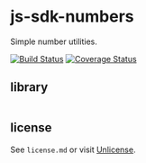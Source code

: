 # js-sdk-numbers

Simple number utilities.

[![Build Status](https://travis-ci.org/js-sdk/js-sdk-numbers.svg?branch=master)](https://travis-ci.org/js-sdk/js-sdk-numbers) [![Coverage Status](https://coveralls.io/repos/github/js-sdk/js-sdk-numbers/badge.svg?branch=master)](https://coveralls.io/github/js-sdk/js-sdk-numbers?branch=master)


## library

```ts
```

## license

See `license.md` or visit [Unlicense](http://unlicense.org).

